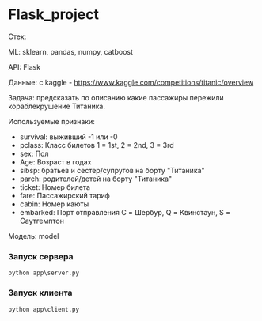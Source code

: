 # Flask_project

Стек:

ML: sklearn, pandas, numpy, catboost

API: Flask

Данные: с kaggle - https://www.kaggle.com/competitions/titanic/overview

Задача: предсказать по описанию какие пассажиры пережили кораблекрушение Титаника.

Используемые признаки:

- survival: выживший -1 или -0
- pclass: Класс билетов 1 = 1st, 2 = 2nd, 3 = 3rd
- sex: Пол
- Age: Возраст в годах
- sibsp: братьев и сестер/супругов на борту "Титаника"
- parch: родителей/детей на борту "Титаника"
- ticket: Номер билета
- fare: Пассажирский тариф
- cabin: Номер каюты
- embarked: Порт отправления C = Шербур, Q = Квинстаун, S = Саутгемптон

Модель: model

### Запуск сервера
~~~
python app\server.py
~~~

### Запуск клиента
~~~
python app\client.py
~~~
